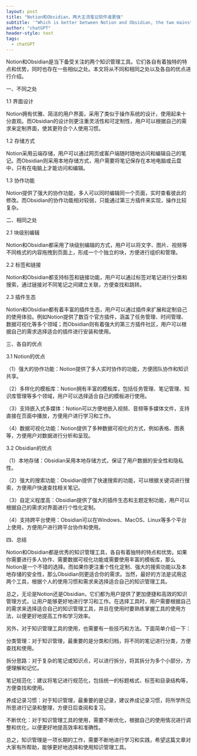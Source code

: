 ```yaml
---
layout: post
title: "Notion和Obsidian，两大主流笔记软件谁更强"
subtitle: '"Which is better between Notion and Obsidian, the two mainstream note-taking software?"'
author: "chatGPT"
header-style: text
tags:
  - chatGPT
---
```

Notion和Obsidian是当下备受关注的两个知识管理工具。它们各自有着独特的特点和优势，同时也存在一些相似之处。本文将从不同和相同之处以及各自的优点进行介绍。

一、不同之处

1.1 界面设计

Notion拥有优雅、简洁的用户界面，采用了类似于操作系统的设计，使用起来十分直观。而Obsidian的设计则更注重灵活性和可定制性，用户可以根据自己的需求来定制界面，使其更符合个人使用习惯。

1.2 存储方式

Notion采用云端存储，用户可以通过网页或客户端随时随地访问和编辑自己的笔记。而Obsidian则采用本地存储方式，用户需要将笔记保存在本地电脑或云盘中，只有在电脑上才能访问和编辑。

1.3 协作功能

Notion提供了强大的协作功能，多人可以同时编辑同一个页面，实时查看彼此的修改。而Obsidian的协作功能相对较弱，只能通过第三方插件来实现，操作比较复杂。

二、相同之处

2.1 块级别编辑

Notion和Obsidian都采用了块级别编辑的方式，用户可以将文字、图片、视频等不同格式的内容拖拽到页面上，形成一个个独立的块，方便进行组织和管理。

2.2 标签和链接

Notion和Obsidian都支持标签和链接功能，用户可以通过标签对笔记进行分类和搜索，通过链接对不同笔记之间建立关联，方便查找和跳转。

2.3 插件生态

Notion和Obsidian都有着丰富的插件生态，用户可以通过插件来扩展和定制自己的使用体验。例如Notion提供了数百个官方插件，涵盖了任务管理、时间管理、数据可视化等多个领域；而Obsidian则有着强大的第三方插件社区，用户可以根据自己的需求选择适合的插件进行安装和使用。

三、各自的优点

3.1 Notion的优点

（1）强大的协作功能：Notion提供了多人实时协作的功能，方便团队协作和知识共享。

（2）多样化的模板库：Notion拥有丰富的模板库，包括任务管理、笔记管理、知识库管理等多个领域，用户可以选择适合自己的模板进行使用。

（3）支持嵌入式多媒体：Notion可以方便地嵌入视频、音频等多媒体文件，支持直接在页面中播放，方便用户进行学习和工作。

（4）数据可视化功能：Notion提供了多种数据可视化的方式，例如表格、图表等，方便用户对数据进行分析和呈现。

3.2 Obsidian的优点

（1）本地存储：Obsidian采用本地存储方式，保证了用户数据的安全性和隐私性。

（2）强大的搜索功能：Obsidian提供了快速搜索的功能，可以根据关键词进行搜索，方便用户快速查找相关笔记。

（3）自定义程度高：Obsidian提供了强大的插件生态和主题定制功能，用户可以根据自己的需求对界面进行个性化定制。

（4）支持跨平台使用：Obsidian可以在Windows、MacOS、Linux等多个平台上使用，方便用户进行跨平台协作和使用。

四、总结

Notion和Obsidian都是优秀的知识管理工具，各自有着独特的特点和优势。如果你需要进行多人协作、需要数据可视化功能或需要使用丰富的模板库，那么Notion是一个不错的选择。而如果你更注重个性化定制、强大的搜索功能以及本地存储的安全性，那么Obsidian则更适合你的需求。当然，最好的方法是试用这两个工具，根据个人的使用习惯和需求来选择适合自己的知识管理工具。

总之，无论是Notion还是Obsidian，它们都为用户提供了更加便捷和高效的知识管理方式，让用户能够更好地进行学习和工作。在选择工具时，用户需要根据自己的需求来选择适合自己的知识管理工具，并且在使用时要熟练掌握工具的使用方法，以便更好地提高工作和学习效率。

另外，对于知识管理工具的使用，也需要有一些技巧和方法。下面简单介绍一下：

分类管理：对于知识管理，最重要的是分类和归档，将不同的笔记进行分类，方便查找和使用。

拆分思路：对于复杂的笔记或知识点，可以进行拆分，将其拆分为多个小部分，方便理解和记忆。

笔记规范化：建议将笔记进行规范化，包括统一的标题格式、标签和目录结构等，方便查找和使用。

养成记录习惯：对于知识管理，最重要的是记录，建议养成记录习惯，将所学所见所思进行记录和整理，方便日后查阅和复习。

不断优化：对于知识管理工具的使用，需要不断优化，根据自己的使用情况进行调整和优化，以便更好地提高效率和准确性。

总之，知识管理是一项长期的工作，需要不断地进行学习和实践，希望这篇文章对大家有所帮助，能够更好地选择和使用知识管理工具。
